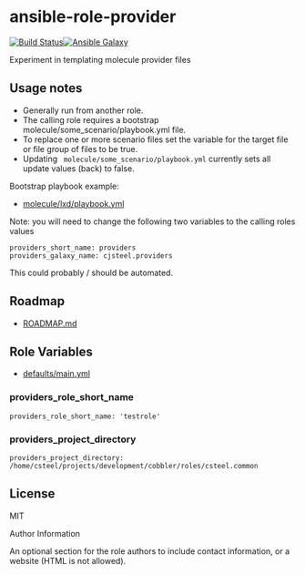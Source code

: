 ansible-role-provider
=========

[![Build Status](https://travis-ci.org/cjsteel/ansible-role-providers.svg?branch=master)](https://travis-ci.org/cjsteel/ansible-role-providers)[![Ansible Galaxy](http://img.shields.io/badge/ansible--galaxy-resources-blue.svg)](https://galaxy.ansible.com/cjsteel/providers/)

Experiment in templating molecule provider files

## Usage notes

* Generally run from another role.
* The calling role requires a bootstrap molecule/some_scenario/playbook.yml  file.
* To replace one or more scenario files set the variable for the target file or file group of files to be true.
* Updating ` molecule/some_scenario/playbook.yml` currently sets all update values (back) to false.

Bootstrap playbook example:

* [molecule/lxd/playbook.yml](molecule/lxd/playbook.yml)

Note: you will need to change the following two variables to the calling roles values

    providers_short_name: providers
    providers_galaxy_name: cjsteel.providers

This could probably / should be automated.

## Roadmap

* [ROADMAP.md](./ROADMAP.md)

## Role Variables

* [defaults/main.yml](defaults/main.yml)

### providers_role_short_name

```shell
providers_role_short_name: 'testrole'
```

### providers_project_directory

```shell
providers_project_directory: /home/csteel/projects/development/cobbler/roles/csteel.common
```

## License

MIT

Author Information

An optional section for the role authors to include contact information, or a
website (HTML is not allowed).
